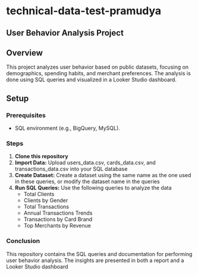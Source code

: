 # technical-data-test-pramudya

## User Behavior Analysis Project
## Overview
This project analyzes user behavior based on public datasets, focusing on demographics, spending habits, and merchant preferences. The analysis is done using SQL queries and visualized in a Looker Studio dashboard.

## Setup

### Prerequisites
- SQL environment (e.g., BigQuery, MySQL).

### Steps
1. **Clone this repository**
2. **Import Data:** Upload users_data.csv, cards_data.csv, and transactions_data.csv into your SQL database
3. **Create Dataset:** Create a dataset using the same name as the one used in these queries, or modify the dataset name in the queries
3. **Run SQL Queries:** Use the following queries to analyze the data
   - Total Clients
   - Clients by Gender
   - Total Transactions
   - Annual Transactions Trends
   - Transactions by Card Brand
   - Top Merchants by Revenue

### Conclusion
This repository contains the SQL queries and documentation for performing user behavior analysis. The insights are presented in both a report and a Looker Studio dashboard
